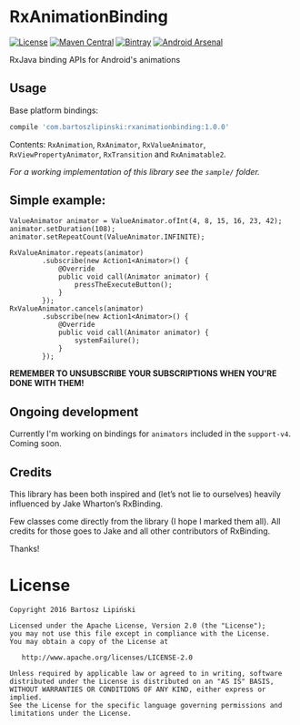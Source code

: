 RxAnimationBinding
==================

[![License](https://img.shields.io/github/license/blipinsk/RxAnimationBinding.svg?style=flat)](https://www.apache.org/licenses/LICENSE-2.0)
[![Maven Central](https://img.shields.io/maven-central/v/com.bartoszlipinski/rxanimationbinding.svg)](http://gradleplease.appspot.com/#rxanimationbinding)
[![Bintray](https://img.shields.io/bintray/v/blipinsk/maven/RxAnimationBinding.svg)](https://bintray.com/blipinsk/maven/RxAnimationBinding/_latestVersion)
[![Android Arsenal](https://img.shields.io/badge/Android%20Arsenal-RxAnimationBinding-brightgreen.svg?style=flat)](http://android-arsenal.com/details/1/3069)

RxJava binding APIs for Android's animations

Usage
-----

Base platform bindings:

```groovy
compile 'com.bartoszlipinski:rxanimationbinding:1.0.0'
```

Contents: `RxAnimation`, `RxAnimator`, `RxValueAnimator`, `RxViewPropertyAnimator`, `RxTransition` and `RxAnimatable2`.

*For a working implementation of this library see the `sample/` folder.*

Simple example:
--------------

    ValueAnimator animator = ValueAnimator.ofInt(4, 8, 15, 16, 23, 42);
    animator.setDuration(108);
    animator.setRepeatCount(ValueAnimator.INFINITE);

    RxValueAnimator.repeats(animator)
            .subscribe(new Action1<Animator>() {
                @Override
                public void call(Animator animator) {
                    pressTheExecuteButton();
                }
            });
    RxValueAnimator.cancels(animator)
            .subscribe(new Action1<Animator>() {
                @Override
                public void call(Animator animator) {
                    systemFailure();
                }
            });
                
**REMEMBER TO UNSUBSCRIBE YOUR SUBSCRIPTIONS WHEN YOU'RE DONE WITH THEM!**

Ongoing development
-------------------
  
Currently I'm working on bindings for `animators` included in the `support-v4`. Coming soon.

Credits
-------
This library has been both inspired and (let’s not lie to ourselves) heavily influenced by Jake Wharton’s RxBinding.

Few classes come directly from the library (I hope I marked them all). All credits for those goes to Jake and all other contributors of RxBinding.

Thanks!

License
=======

    Copyright 2016 Bartosz Lipiński
    
    Licensed under the Apache License, Version 2.0 (the "License");
    you may not use this file except in compliance with the License.
    You may obtain a copy of the License at

       http://www.apache.org/licenses/LICENSE-2.0

    Unless required by applicable law or agreed to in writing, software
    distributed under the License is distributed on an "AS IS" BASIS,
    WITHOUT WARRANTIES OR CONDITIONS OF ANY KIND, either express or implied.
    See the License for the specific language governing permissions and
    limitations under the License.
